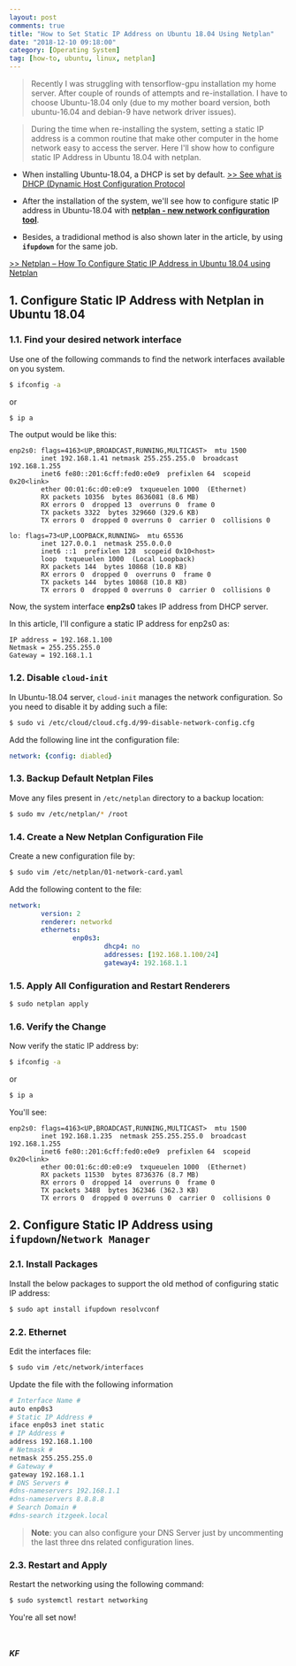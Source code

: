 ```yaml
---
layout: post
comments: true
title: "How to Set Static IP Address on Ubuntu 18.04 Using Netplan"
date: "2018-12-10 09:18:00"
category: [Operating System]
tag: [how-to, ubuntu, linux, netplan]
---
```


> Recently I was struggling with tensorflow-gpu installation my home server. After couple of rounds of attempts and re-installation. I have to choose Ubuntu-18.04 only (due to my mother board version, both ubuntu-16.04 and debian-9 have network driver issues). 

> During the time when re-installing the system, setting a static IP address is a common routine that make other computer in the home network easy to access the server. Here I'll show how to configure static IP Address in Ubuntu 18.04 with netplan.

<!--more-->

- When installing Ubuntu-18.04, a DHCP is set by default.
[>> See what is DHCP (Dynamic Host Configuration Protocol](https://en.wikipedia.org/wiki/Dynamic_Host_Configuration_Protocol)

- After the installation of the system, we'll see how to configure static IP address in Ubuntu-18.04 with **[netplan - new network configuration tool](https://netplan.io)**.

- Besides, a tradidional method is also shown later in the article, by using **`ifupdown`** for the same job.


[>> Netplan – How To Configure Static IP Address in Ubuntu 18.04 using Netplan](https://www.itzgeek.com/how-tos/linux/ubuntu-how-tos/netplan-how-to-configure-static-ip-address-in-ubuntu-18-04-using-netplan.html)


## 1. Configure Static IP Address with Netplan in Ubuntu 18.04
### 1.1. Find your desired network interface
Use one of the following commands to find the network interfaces available on you system.
```sh
$ ifconfig -a
```
or
```sh
$ ip a
```

The output would be like this:
```
enp2s0: flags=4163<UP,BROADCAST,RUNNING,MULTICAST>  mtu 1500
        inet 192.168.1.41 netmask 255.255.255.0  broadcast 192.168.1.255
        inet6 fe80::201:6cff:fed0:e0e9  prefixlen 64  scopeid 0x20<link>
        ether 00:01:6c:d0:e0:e9  txqueuelen 1000  (Ethernet)
        RX packets 10356  bytes 8636081 (8.6 MB)
        RX errors 0  dropped 13  overruns 0  frame 0
        TX packets 3322  bytes 329660 (329.6 KB)
        TX errors 0  dropped 0 overruns 0  carrier 0  collisions 0

lo: flags=73<UP,LOOPBACK,RUNNING>  mtu 65536
        inet 127.0.0.1  netmask 255.0.0.0
        inet6 ::1  prefixlen 128  scopeid 0x10<host>
        loop  txqueuelen 1000  (Local Loopback)
        RX packets 144  bytes 10868 (10.8 KB)
        RX errors 0  dropped 0  overruns 0  frame 0
        TX packets 144  bytes 10868 (10.8 KB)
        TX errors 0  dropped 0 overruns 0  carrier 0  collisions 0
```

Now, the system interface **enp2s0** takes IP address from DHCP server.

In this article, I'll configure a static IP address for enp2s0 as:
```
IP address = 192.168.1.100
Netmask = 255.255.255.0
Gateway = 192.168.1.1
```

### 1.2. Disable `cloud-init`
In Ubuntu-18.04 server, `cloud-init` manages the network configuration. So you need to disable it by adding such a file:
```sh
$ sudo vi /etc/cloud/cloud.cfg.d/99-disable-network-config.cfg
```
Add the following line int the configuration file:
```yaml
network: {config: diabled}
```

### 1.3. Backup Default Netplan Files
Move any files present in `/etc/netplan` directory to a backup location:
```sh
$ sudo mv /etc/netplan/* /root
```

### 1.4. Create a New Netplan Configuration File
Create a new configuration file by:
```sh
$ sudo vim /etc/netplan/01-network-card.yaml
```

Add the following content to the file:
```yaml
network:
        version: 2
        renderer: networkd
        ethernets:
                enp0s3:
                        dhcp4: no
                        addresses: [192.168.1.100/24]
                        gateway4: 192.168.1.1
```

### 1.5. Apply All Configuration and Restart Renderers
```sh 
$ sudo netplan apply
```

### 1.6. Verify the Change
Now verify the static IP address by:
```sh
$ ifconfig -a
```
or
```sh
$ ip a
```
You'll see:
```
enp2s0: flags=4163<UP,BROADCAST,RUNNING,MULTICAST>  mtu 1500
        inet 192.168.1.235  netmask 255.255.255.0  broadcast 192.168.1.255
        inet6 fe80::201:6cff:fed0:e0e9  prefixlen 64  scopeid 0x20<link>
        ether 00:01:6c:d0:e0:e9  txqueuelen 1000  (Ethernet)
        RX packets 11530  bytes 8736376 (8.7 MB)
        RX errors 0  dropped 14  overruns 0  frame 0
        TX packets 3488  bytes 362346 (362.3 KB)
        TX errors 0  dropped 0 overruns 0  carrier 0  collisions 0
```

## 2. Configure Static IP Address using `ifupdown`/`Network Manager`

### 2.1. Install Packages
Install the below packages to support the old method of configuring static IP address:
```sh 
$ sudo apt install ifupdown resolvconf
```

### 2.2. Ethernet
Edit the interfaces file:
```sh
$ sudo vim /etc/network/interfaces
```
Update the file with the following information
```sh
# Interface Name #
auto enp0s3
# Static IP Address #
iface enp0s3 inet static
# IP Address #
address 192.168.1.100
# Netmask #
netmask 255.255.255.0
# Gateway #
gateway 192.168.1.1
# DNS Servers #
#dns-nameservers 192.168.1.1
#dns-nameservers 8.8.8.8
# Search Domain #
#dns-search itzgeek.local
```
> **Note**: you can also configure your DNS Server just by uncommenting the last three dns related configuration lines.

### 2.3. Restart and Apply
Restart the networking using the following command:
```sh
$ sudo systemctl restart networking
```

You're all set now!

<br><br>***KF*** 
